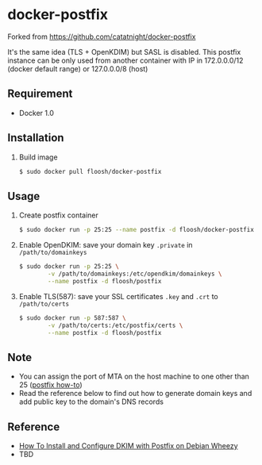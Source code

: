 docker-postfix
==============

Forked from https://github.com/catatnight/docker-postfix

It's the same idea (TLS + OpenKDIM) but SASL is disabled.
This postfix instance can be only used from another container with IP in 172.0.0.0/12 (docker default range) or 127.0.0.0/8 (host)

## Requirement
+ Docker 1.0

## Installation
1. Build image

	```bash
	$ sudo docker pull floosh/docker-postfix
	```

## Usage
1. Create postfix container

	```bash
	$ sudo docker run -p 25:25 --name postfix -d floosh/docker-postfix
	```
	
2. Enable OpenDKIM: save your domain key ```.private``` in ```/path/to/domainkeys```

	```bash
	$ sudo docker run -p 25:25 \
			-v /path/to/domainkeys:/etc/opendkim/domainkeys \
			--name postfix -d floosh/postfix
	```
3. Enable TLS(587): save your SSL certificates ```.key``` and ```.crt``` to  ```/path/to/certs```

	```bash
	$ sudo docker run -p 587:587 \
			-v /path/to/certs:/etc/postfix/certs \
			--name postfix -d floosh/postfix
	```

## Note
+ You can assign the port of MTA on the host machine to one other than 25 ([postfix how-to](http://www.postfix.org/MULTI_INSTANCE_README.html))
+ Read the reference below to find out how to generate domain keys and add public key to the domain's DNS records

## Reference
+ [How To Install and Configure DKIM with Postfix on Debian Wheezy](https://www.digitalocean.com/community/articles/how-to-install-and-configure-dkim-with-postfix-on-debian-wheezy)
+ TBD
